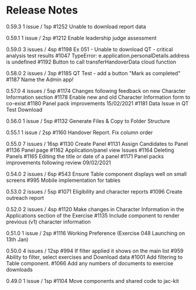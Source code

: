 # Release Notes #

0.59.3
1 issue / 1sp
 #1252 Unable to download report data

0.59.1
1 issue / 2sp
 #1212 Enable leadership judge assessment

0.59.0
3 issues / 4sp
 #1198 Ex 051 - Unable to download QT - critical analysis test results
 #1047 TypeError: e.application.personalDetails.address is undefined
 #1192 Button to call transferHandoverData cloud function

0.58.0
2 issues / 3sp
 #1185 QT Test - add a button "Mark as completed"
 #1187 Name the Admin app!

0.57.0
4 issues / 5sp
 #1174 Changes following feedback on new Character Information section
 #1178 Enable new and old Character Information form to co-exist
 #1180 Panel pack improvements 15/02/2021
 #1181 Data Issue in QT Test Download

0.56.0
1 issue / 5sp
 #1132 Generate Files & Copy to Folder Structure

0.55.1
1 issue / 2sp
 #1160 Handover Report. Fix column order

0.55.0
7 issues / 16sp
 #1130 Create Panel
 #1131 Assign Candidates to Panel
 #1136 Panel page
 #1162 Application/panel view Issues
 #1164 Deleting Panels
 #1165 Editing the title or date of a panel
 #1171 Panel packs improvements following review 09/02/2021

0.54.0
2 issues / 6sp
 #543  Ensure Table component displays well on small screens
 #995 Mobile implementation for tables

0.53.0
2 issues / 5sp
 #1071 Eligibility and character reports
 #1096 Create outreach report

0.52.0
2 issues / 4sp
 #1120 Make changes in Character Information in the Applications section of the Exercise
 #1135 Include component to render previous (v1) character information

0.51.0
1 issue / 2sp
 #1116 Working Preference (Exercise 048 Launching on 13th Jan)

0.50.0
4 issues / 12sp
 #994 If filter applied it shows on the main list
 #959 Ability to filter, select exercises and Download data
 #1001 Add filtering to Table component.
 #1066 Add any numbers of documents to exercise downloads

0.49.0
1 issue / 1sp
 #1104 Move components and shared code to jac-kit
